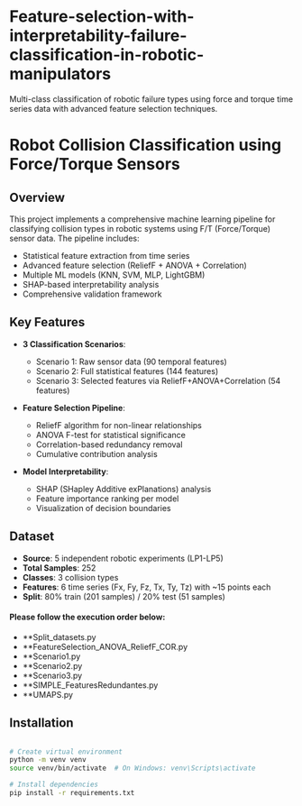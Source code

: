 # Feature-selection-with-interpretability-failure-classification-in-robotic-manipulators
Multi-class classification of robotic failure types using force and torque time series data with advanced feature selection techniques.
# Robot Collision Classification using Force/Torque Sensors

## Overview

This project implements a comprehensive machine learning pipeline for classifying collision types in robotic systems using F/T (Force/Torque) sensor data. The pipeline includes:

- Statistical feature extraction from time series
- Advanced feature selection (ReliefF + ANOVA + Correlation)
- Multiple ML models (KNN, SVM, MLP, LightGBM)
- SHAP-based interpretability analysis
- Comprehensive validation framework

## Key Features

- **3 Classification Scenarios**:
  - Scenario 1: Raw sensor data (90 temporal features)
  - Scenario 2: Full statistical features (144 features)
  - Scenario 3: Selected features via ReliefF+ANOVA+Correlation (54 features)

- **Feature Selection Pipeline**:
  - ReliefF algorithm for non-linear relationships
  - ANOVA F-test for statistical significance
  - Correlation-based redundancy removal
  - Cumulative contribution analysis

- **Model Interpretability**:
  - SHAP (SHapley Additive exPlanations) analysis
  - Feature importance ranking per model
  - Visualization of decision boundaries

## Dataset

- **Source**: 5 independent robotic experiments (LP1-LP5)
- **Total Samples**: 252
- **Classes**: 3 collision types
- **Features**: 6 time series (Fx, Fy, Fz, Tx, Ty, Tz) with ~15 points each
- **Split**: 80% train (201 samples) / 20% test (51 samples)

#### Please follow the execution order below:
- **Split_datasets.py
- **FeatureSelection_ANOVA_ReliefF_COR.py
- **Scenario1.py
- **Scenario2.py
- **Scenario3.py
- **SIMPLE_FeaturesRedundantes.py
- **UMAPS.py

## Installation
```bash

# Create virtual environment
python -m venv venv
source venv/bin/activate  # On Windows: venv\Scripts\activate

# Install dependencies
pip install -r requirements.txt
